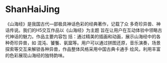 # ShanHaiJing
《山海经》是我国古代—部极具神话色彩的经典著作，记载了众 多奇珍异兽、神话传说。我们的H5交互作品以《山海经》为主题 旨在让用户在互动体验中领略古代神话的魅力。作品主要内容包 括：通过精美的插画和动画，展示山海经中的各种奇珍异兽，如 混沌、饕餮、氨窳等。用户可以通过拼图还原，音乐演奏，场景 探索等交互来解锁各种异兽，作品整体风格采用中国古典卡通手 绘风，利用丰富的色彩展现山海经的独特韵味。
